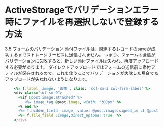 # ActiveStorageでバリデーションエラー時にファイルを再選択しないで登録する方法
3.5 フォームのバリデーション
添付ファイルは、関連するレコードのsaveが成功するまでストレージサービスに送信されません。
つまり、フォームの送信がバリデーションに失敗すると、新しい添付ファイルは失われ、再度アップロードする必要があります。
ダイレクトアップロードではフォームの送信前に添付ファイルが保存されるので、これを使うことでバリデーションが失敗した場合でもアップロードが失われないようになります。
```ruby
    <%= f.label :image, '画像', class: 'col-sm-3 col-form-label' %>
    <div class="col-sm-9">
      <%if @post.image.attached? %>
         <%= image_tag @post.image, width: "200px" %>
      <% end %>
      <%= f.hidden_field :image, value: @post.image.signed_id if @post.image.attached? %>
      <%= f.file_field :image,direct_upload: true  %>
    </div>
```
